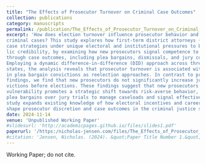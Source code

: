 ```yaml
---
title: "The Effects of Prosecutor Turnover on Criminal Case Outcomes"
collection: publications
category: manuscripts
permalink: /publication/The_Effects_of_Prosecutor_Turnover_on_Criminal_Case_Outcomes
excerpt: 'How does election turnover influence prosecutor behavior and the outcomes of
criminal cases? This study explores how first-term district attorneys (DAs) adjust
case strategies under unique electoral and institutional pressures to build pub-
lic credibility, by examining how new prosecutors signal competence to voters
through case outcomes, including plea bargains, dismissals, and jury convictions.
Employing a dynamic difference-in-difference (DID) approach across three U.S.
states, the analysis reveals that prosecutor turnover is associated with an increase
in plea bargain convictions as reelection approaches. In contrast to prior research
findings, we find that new prosecutors do not significantly increase jury trial con-
victions before elections. These findings suggest that new prosecutors’ electoral
vulnerability promotes a strategic shift towards risk-averse behavior, prioritizing
plea bargains over jury trials to manage caseloads and signal effectiveness. This
study expands existing knowledge of how electoral incentives and career concerns
shape prosecutor discretion and case outcomes in the criminal justice system.'
date: 2024-11-14
venue: 'Unpublished Working Paper'
#slidesurl: 'http://academicpages.github.io/files/slides1.pdf'
paperurl: '/https:/nicholas-jensen.com/files/The_Effects_of_Prosecutor_Turnover_on_Criminal_Case_Outcomes_11-14.pdf'
#citation: 'Jensen, Nicholas. (2024). &quot;Paper Title Number 1.&quot; <i>Journal 1</i>. 1(1).'
---
```

Working Paper; do not cite.